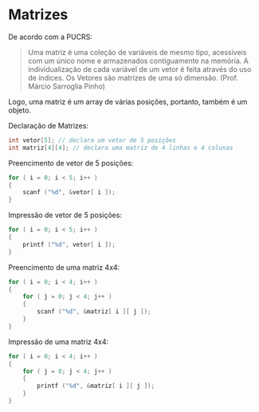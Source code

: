 # Matrizes

De acordo com a PUCRS: 

>Uma matriz é uma coleção de variáveis de mesmo tipo, acessíveis com um único nome e armazenados contiguamente na memória.
>A individualização de cada variável de um vetor é feita através do uso de índices.
>Os Vetores são matrizes de uma só dimensão.
>(Prof. Márcio Sarroglia Pinho)

Logo, uma matriz é um array de várias posições, portanto, também é um objeto.

Declaração de Matrizes:

```c
int vetor[5]; // declara um vetor de 5 posições
int matriz[4][4]; // declara uma matriz de 4 linhas e 4 colunas
```
Preencimento de vetor de 5 posições:

```c
for ( i = 0; i < 5; i++ )
{
    scanf ("%d", &vetor[ i ]);
}
```

Impressão de vetor de 5 posições:

```c
for ( i = 0; i < 5; i++ )
{
    printf ("%d", vetor[ i ]);
}
```

Preencimento de uma matriz 4x4:

```c
for ( i = 0; i < 4; i++ )
{
    for ( j = 0; j < 4; j++ )
    {
        scanf ("%d", &matriz[ i ][ j ]);
    }
}
```

Impressão de uma matriz 4x4:

```c
for ( i = 0; i < 4; i++ )
{
    for ( j = 0; j < 4; j++ )
    {
        printf ("%d", &matriz[ i ][ j ]);
    }
}
```